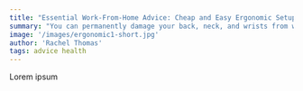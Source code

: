 ```yaml
---
title: "Essential Work-From-Home Advice: Cheap and Easy Ergonomic Setups"
summary: "You can permanently damage your back, neck, and wrists from working without an ergonomic setup.  Learn how to create one for less at home."
image: '/images/ergonomic1-short.jpg'
author: 'Rachel Thomas'
tags: advice health
---
```


Lorem ipsum
